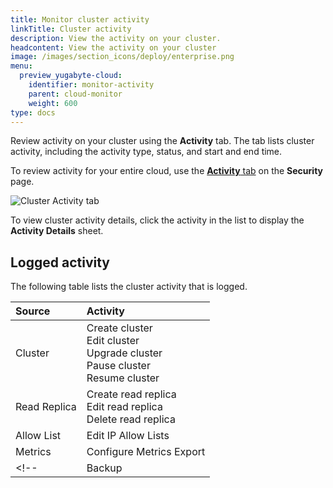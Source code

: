 ```yaml
---
title: Monitor cluster activity
linkTitle: Cluster activity
description: View the activity on your cluster.
headcontent: View the activity on your cluster
image: /images/section_icons/deploy/enterprise.png
menu:
  preview_yugabyte-cloud:
    identifier: monitor-activity
    parent: cloud-monitor
    weight: 600
type: docs
---
```


Review activity on your cluster using the **Activity** tab. The tab lists cluster activity, including the activity type, status, and start and end time.

To review activity for your entire cloud, use the [**Activity** tab](../../cloud-secure-clusters/cloud-activity/) on the **Security** page.

![Cluster Activity tab](/images/yb-cloud/cloud-clusters-activity.png)

To view cluster activity details, click the activity in the list to display the **Activity Details** sheet.

## Logged activity

The following table lists the cluster activity that is logged.

| Source | Activity |
| :----- | :------- |
| Cluster | Create cluster<br>Edit cluster<br>Upgrade cluster<br>Pause cluster<br>Resume cluster |
| Read Replica | Create read replica<br>Edit read replica<br>Delete read replica |
| Allow List | Edit IP Allow Lists |
| Metrics | Configure Metrics Export |
<!-- | Backup | Create backup<br>Delete backup<br>Restore backup | -->
